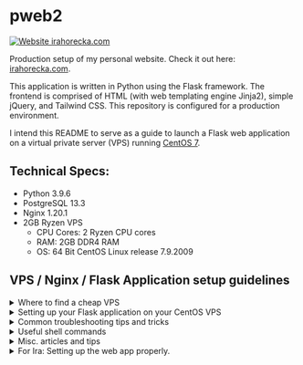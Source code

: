 # pweb2
[![Website irahorecka.com](https://img.shields.io/website-up-down-green-red/https/irahorecka.com.svg)](https://irahorecka.com/)

Production setup of my personal website. Check it out here: [irahorecka.com](https://irahorecka.com).

This application is written in Python using the Flask framework. The frontend is comprised of HTML (with web templating engine Jinja2), simple jQuery, and Tailwind CSS. This repository is configured for a production environment.

I intend this README to serve as a guide to launch a Flask web application on a virtual private server (VPS) running [CentOS 7](http://mirror.centos.org/centos/7/).

## Technical Specs:
- Python 3.9.6
- PostgreSQL 13.3
- Nginx 1.20.1
- 2GB Ryzen VPS
    - CPU Cores: 2 Ryzen CPU cores
    - RAM: 2GB DDR4 RAM
    - OS: 64 Bit CentOS Linux release 7.9.2009

## VPS / Nginx / Flask Application setup guidelines

<details>
<summary>Where to find a cheap VPS</summary>
<br>

Check out this [Reddit post](https://www.reddit.com/r/selfhosted/comments/5c93f1/any_cheap_vps_services/).
I ended up searching through [LowEndBox](https://lowendbox.com/) to find my VPS.
</details>

<details>
<summary>Setting up your Flask application on your CentOS VPS</summary>
<br>

Please follow these excellent guidelines in order:

1. [Initial Server Setup with CentOS7](https://www.digitalocean.com/community/tutorials/initial-server-setup-with-centos-7)

2. [Configuring a Basic Firewall](https://www.digitalocean.com/community/tutorials/additional-recommended-steps-for-new-centos-7-servers#configuring-a-basic-firewall)

3. [How To Serve Flask Applications with uWSGI and Nginx on CentOS 7](https://www.digitalocean.com/community/tutorials/how-to-serve-flask-applications-with-uwsgi-and-nginx-on-centos-7)
</details>

<details>
<summary>Common troubleshooting tips and tricks</summary>
<br>

View these common tips and tricks to make your setup experience a little less painful.

1. Firewall configuration
    - Follow the Firwall setup guideline article posted above. If you are testing and/or hosting your application on a port, use

        `$ sudo firewall-cmd --permanent --add-port=8000/tcp`

        then

        `$ sudo firewall-cmd --reload`
    
        to allow access to your application from the world wide web.

2. Bad Gateway Error (502)
    - If by the end of your setup you receive a bad gateway error, try running the following commands if you plan to have SELinux enabled:

        `$ sudo setenforce 0`

        then 

        `$ sudo chown -R user:user /var/lib/nginx/` (where `user` is your CentOS username) [[ref](https://stackoverflow.com/questions/29872174/wsgi-nginx-error-permission-denied-while-connecting-to-upstream)].

        `$ sudo chgrp user ~/app` (where `user` is your CentOS username and `app` is your project directory's name) [[ref](https://stackoverflow.com/questions/62225597/nginx-gunicorn-flask-502-bad-gateway-permission-denied-on-socket-file/67625668#67625668)].

        and finally

        `$ sudo systemctl restart nginx`

    - If you plan to have SELinux disabled, follow Jonny's advice on this [Stack Overflow article](https://stackoverflow.com/questions/17079670/httpd-server-not-started-13permission-denied-make-sock-could-not-bind-to-ad) to disable SELinux. With SELinux enabled, using `$ sudo setenforce 0` alleviates this issue, albeit temporarily (at least in my experience).

3. Permission denied (Error 13) for *.sock
    - Ties closely with error 502 (above). This is usually a permission error. Check out this [Stack Overflow article](https://stackoverflow.com/questions/23948527/13-permission-denied-while-connecting-to-upstreamnginx/24830777#24830777) for troubleshooting this error. This article appears have the more widely accepted solution. NOTE: you must be logged in as root to execute
    
        `$ setsebool -P httpd_can_network_connect 1`
    
        (i.e. the accepted solution by joebarbere).
    
    - Check out this other [Stack Overflow article](https://stackoverflow.com/questions/22071681/permission-denied-nginx-and-uwsgi-socket) if further troubleshooting is required.

4. Troubleshooting 500 Internal Server Error
    - Check out this [Digital Ocean discussion](https://www.digitalocean.com/community/questions/500-internal-server-error-in-my-site) to troubleshoot a 500 Internal Server Error.

5. Using environment variables in your Flask application
    - Use [python-dotenv](https://github.com/theskumar/python-dotenv) for configuring and fetching your environment variables.
    - (Optional) Make sure to delete exported environment variables configured in your system.
        `$ unset YOUR_ENV_VARIABLE`
    

</details>

<details>
<summary>Useful shell commands</summary>
<br>

1. `$ sudo su -`
    - Log in as root from a sudo-user ssh session. Root password is required.

2. `$ sudo su - user`
    - Log in as `user` from a sudo-user ssh session. `user` password is required.

3. `$ tail -30 /var/log/nginx/error.log`
    - Check the last 30 lines of your Nginx error log.

4. `$ journalctl -xe`
    - Check Python trace through the system journal. Very useful for troubleshooting faulty applictaion code.

5. `$ sudo systemctl restart nginx`
    - Restart your Nginx server.

6. `$ sudo systemctl enable nginx`
    - Enable your Nginx server to start if server undergoes reboot.

7. `$ sudo systemctl restart pweb2`
    - Restart your Flask application. Must run if you make changes to your app.
    - Run this command if you make changes to `*.ini`, `*.sock`, and `*.system`.

8. `$ sudo systemctl enable pweb2`
    - Enable your Flask application to start if server undergoes reboot.

</details>

<details>
<summary>Misc. articles and tips</summary>
<br>

1. [Migrating DNS from Namecheap to Cloudflare](https://www.youtube.com/watch?app=desktop&v=3gSxVzxoaPg)

2. [Nginx configuration structure](https://www.digitalocean.com/community/tutorials/understanding-the-nginx-configuration-file-structure-and-configuration-contexts)

3. [Gmail SMTPAuthError when using `smtp.gmail.com` via Python](https://stackoverflow.com/questions/26852128/smtpauthenticationerror-when-sending-mail-using-gmail-and-python)

4. Viewing spool file (i.e. 'You have mail')
    - `$ cat /var/spool/mail/user` (where `user` is your CentOS username).

</details>

<details>
<summary>For Ira: Setting up the web app properly.</summary>
<br>

1. Clone this repository. Create a virtual environment named `webenv` in the project root. Install project requirements via `pip` in the virtual environment.

2. Download and setup PostgreSQL and create a database named `irahorecka`. Ensure all of your environment variables are declared in a file named `.env` stored in the project root. Afterwards, run `setup_db.py` to ensure correct database and environment variable configurations.

3. This web app relies on timed updates and cleaning of the `irahorecka` database. These are done with `update_db.py` and `rm_expired_db.py`. Execute `update_db.py` to populate the `irahorecka` database. Ensure no runtime exceptions are thrown. Afterwards, run `rm_expired_db.py`. Troubleshoot as necessary (commonly due to configuration issues). Proceed to the next step when both scripts execute without error.

4. Setup your cron tasks. Open the crontab tasklist and delete undesired cron tasks via `$ crontab -e`. To delete EVERYTHING, you can execute  `$ crontab -r` (NOTE: make sure you are OK with deleting every cron task). Once satisfied, execute `$ sudo bash cron.sh` to concatenate timed executions of `update_db.py` and `rm_expired_db.py`.

5. Though missing in this repository, it is helpful to create a bash script to restart your web app and the NGINX server using `sudo systemctl restart *`. This way, you can simply run `$ sudo bash restart.sh` anytime you make or pull changes.

</details>
